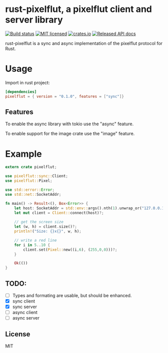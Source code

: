 # rust-pixelflut, a pixelflut client and server library

[![Build status](https://api.travis-ci.org/rappet/rust-pixelflut.png)](https://travis-ci.org/rappet/rust-pixelflut)
[![MIT licensed](https://img.shields.io/badge/license-MIT-blue.svg)](./LICENSE)
[![crates.io](https://meritbadge.herokuapp.com/pixelflut)](https://crates.io/crates/pixelflut)
[![Released API docs](https://docs.rs/pixelflut/badge.svg)](https://docs.rs/pixelflut)


rust-pixelflut is a sync and async implementation of the pixelflut protocol for Rust.

# Usage
Import in rust project:

```toml
[dependencies]                                                                  
pixelflut = { version = "0.1.0", features = ["sync"]}
```

## Features
To enable the async library with tokio use the "async" feature.

To enable support for the image crate use the "image" feature.

# Example

```rust
extern crate pixelflut;

use pixelflut::sync::Client;
use pixelflut::Pixel;

use std::error::Error;
use std::net::SocketAddr;

fn main() -> Result<(), Box<Error>> {
    let host: SocketAddr = std::env::args().nth(1).unwrap_or("127.0.0.1:1337".to_string()).parse()?;
    let mut client = Client::connect(host)?;
    
    // get the screen size
    let (w, h) = client.size()?;
    println!("Size: {}x{}", w, h);

    // write a red line
    for i in 5..10 {
        client.set(Pixel::new((i,6), (255,0,0)))?;
    }

    Ok(())
}
```

## TODO:
- [ ] Types and formating are usable, but should be enhanced.
- [X] sync client
- [x] sync server
- [ ] async client
- [ ] async server

## License

MIT


